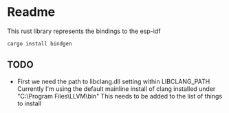 # Readme

This rust library represents the bindings to the esp-idf

```
cargo install bindgen
```

## TODO

  * First we need the path to libclang.dll setting within LIBCLANG_PATH
    Currently I'm using the default mainline install of clang installed under
    "C:\Program Files\LLVM\bin"
    This needs to be added to the list of things to install
